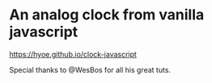 # An analog clock from vanilla javascript
<https://hyoe.github.io/clock-javascript>

Special thanks to @WesBos for all his great tuts.
